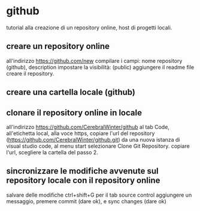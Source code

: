 # github
tutorial alla creazione di un repository online, host di progetti locali.

## creare un repository online
all'indirizzo https://github.com/new
compilare i campi:
nome repository (github), description
impostare la visibilità:
(public)
aggiungere il readme file
creare il repository.

## creare una cartella locale (github)

## clonare il repository online in locale
all'indirizzo https://github.com/CerebralWinter/github
al tab Code, all'etichetta local, alla voce https, copiare l'url del repository (https://github.com/CerebralWinter/github.git)
da una nuova istanza di visual studio code, al menu start selezionare Clone Git Repository. copiare l'url, scegliere la cartella del passo 2.

## sincronizzare le modifiche avvenute sul repository locale con il repository online
salvare delle modifiche
ctrl+shift+G per il tab source control
aggiungere un messaggio, premere commit (dare ok), e sync changes (dare ok)


  
